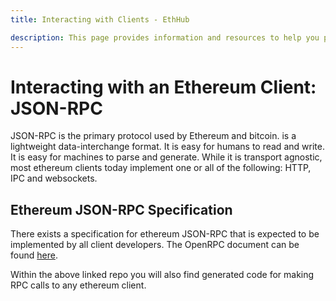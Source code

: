 ```yaml
---
title: Interacting with Clients - EthHub

description: This page provides information and resources to help you programmatically interface with an Ethereum client.
---
```


# Interacting with an Ethereum Client: JSON-RPC

JSON-RPC is the primary protocol used by Ethereum and bitcoin. is a lightweight data-interchange format. It is easy for humans to read and write. It is easy for machines to parse and generate. While it is transport agnostic, most ethereum clients today implement one or all of the following: HTTP, IPC and websockets.

## Ethereum JSON-RPC Specification

There exists a specification for ethereum JSON-RPC that is expected to be implemented by all client developers. The OpenRPC document can be found [here](https://github.com/etclabscore/ethereum-json-rpc-specification/blob/master/openrpc.json).

Within the above linked repo you will also find generated code for making RPC calls to any ethereum client. 
